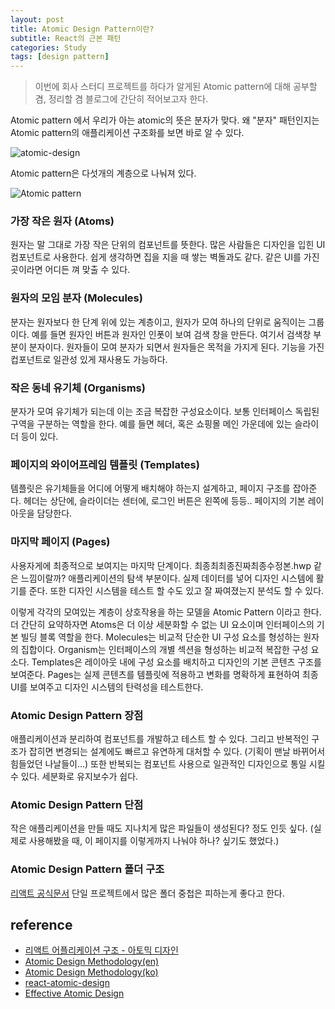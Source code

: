 ```yaml
---
layout: post
title: Atomic Design Pattern이란?
subtitle: React의 근본 패턴
categories: Study
tags: [design pattern]
---
```

> 이번에 회사 스터디 프로젝트를 하다가 알게된 Atomic pattern에 대해 공부할 겸, 정리할 겸 블로그에 간단히 적어보고자 한다.

Atomic pattern 에서 우리가 아는 atomic의 뜻은 분자가 맞다. 왜 "분자" 패턴인지는 Atomic pattern의 애플리케이션 구조화를 보면 바로 알 수 있다.

![atomic-design](https://bradfrost.com/wp-content/uploads/2013/06/atomic-design.png)

Atomic pattern은 다섯개의 계층으로 나눠져 있다.

![Atomic pattern](http://bradfrost.com/wp-content/uploads/2015/12/atomic-gif-3.gif)

### 가장 작은 원자 (Atoms)

원자는 말 그대로 가장 작은 단위의 컴포넌트를 뜻한다. 많은 사람들은 디자인을 입힌 UI 컴포넌트로 사용한다. 쉽게 생각하면 집을 지을 때 쌓는 벽돌과도 같다. 같은 UI를 가진 곳이라면 어디든 껴 맞출 수 있다.

### 원자의 모임 분자 (Molecules)

분자는 원자보다 한 단계 위에 있는 계층이고, 원자가 모여 하나의 단위로 움직이는 그룹이다. 예를 들면 원자인 버튼과 원자인 인폿이 보여 검색 창을 만든다. 여기서 검색창 부분이 분자이다. 원자들이 모여 분자가 되면서 원자들은 목적을 가지게 된다. 기능을 가진 컵포넌트로 일관성 있게 재사용도 가능하다.

### 작은 동네 유기체 (Organisms)

분자가 모여 유기체가 되는데 이는 조금 복잡한 구성요소이다. 보통 인터페이스 독립된 구역을 구분하는 역할을 한다. 예를 들면 헤더, 혹은 쇼핑몰 메인 가운데에 있는 슬라이더 등이 있다.

### 페이지의 와이어프레임 템플릿 (Templates)

템플릿은 유기체들을 어디에 어떻게 배치해야 하는지 설계하고, 페이지 구조를 잡아준다. 헤더는 상단에, 슬라이더는 센터에, 로그인 버튼은 왼쪽에 등등.. 페이지의 기본 레이아웃을 담당한다.

### 마지막 페이지 (Pages)

사용자게에 최종적으로 보여지는 마지막 단계이다. 최종최최종진짜최종수정본.hwp 같은 느낌이랄까? 애플리케이션의 탐색 부분이다. 실제 데이터를 넣어 디자인 시스템에 활기를 준다. 또한 디자인 시스템을 테스트 할 수도 있고 잘 짜여졌는지 분석도 할 수 있다.

이렇게 각각의 모여있는 계층이 상호작용을 하는 모델을 Atomic Pattern 이라고 한다. 더 간단히 요약하자면
Atoms은 더 이상 세분화할 수 없는 UI 요소이며 인터페이스의 기본 빌딩 블록 역할을 한다.
Molecules는 비교적 단순한 UI 구성 요소를 형성하는 원자의 집합이다.
Organism는 인터페이스의 개별 섹션을 형성하는 비교적 복잡한 구성 요소다.
Templates은 레이아웃 내에 구성 요소를 배치하고 디자인의 기본 콘텐츠 구조를 보여준다.
Pages는 실제 콘텐츠를 템플릿에 적용하고 변화를 명확하게 표현하여 최종 UI를 보여주고 디자인 시스템의 탄력성을 테스트한다.

### Atomic Design Pattern 장점

애플리케이션과 분리하여 컴포넌트를 개발하고 테스트 할 수 있다. 그리고 반복적인 구조가 잡히면 변경되는 설계에도 빠르고 유연하게 대처할 수 있다. (기획이 맨날 바뀌어서 힘들었던 나날들이...) 또한 반복되는 컴포넌트 사용으로 일관적인 디자인으로 통일 시킬 수 있다. 세분화로 유지보수가 쉽다.

### Atomic Design Pattern 단점

작은 애플리케이션을 만들 때도 지나치게 많은 파일들이 생성된다? 정도 인듯 싶다. (실제로 사용해봤을 때, 이 페이지를 이렇게까지 나눠야 하나? 싶기도 했었다.)

### Atomic Design Pattern 폴더 구조

[리액트 공식문서](https://ko.reactjs.org/docs/faq-structure.html#avoid-too-much-nesting) 단일 프로젝트에서 많은 폴더 중첩은 피하는게 좋다고 한다.

## reference

- [리액트 어플리케이션 구조 - 아토믹 디자인](https://ui.toast.com/weekly-pick/ko_20200213)
- [Atomic Design Methodology(en)](https://atomicdesign.bradfrost.com/chapter-2/)
- [Atomic Design Methodology(ko)](https://velog.io/@seob/Atomic-Design-Methodology-22)
- [react-atomic-design](https://github.com/danilowoz/react-atomic-design)
- [Effective Atomic Design](https://kciter.so/posts/effective-atomic-design)
